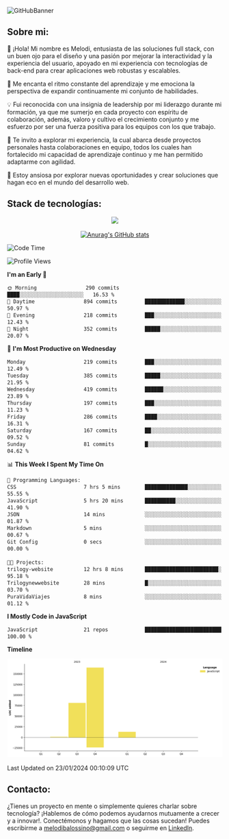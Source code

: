 ![GitHubBanner](https://github.com/MelBalossino/MelBalossino/assets/124601449/c1bfc12f-f708-4d5e-a44c-cbc714e582b2)

## Sobre mi:

🤗 ¡Hola! Mi nombre es Melodi, entusiasta de las soluciones full stack, con un buen ojo para el diseño y una pasión por mejorar la interactividad y la experiencia del usuario, apoyado en mi experiencia con tecnologías de back-end para crear aplicaciones web robustas y escalables.

🚀 Me encanta el ritmo constante del aprendizaje y me emociona la perspectiva de expandir continuamente mi conjunto de habilidades.

💡 Fui reconocida con una insignia de leadership por mi liderazgo durante mi formación, ya que me sumerjo en cada proyecto con espíritu de colaboración, además, valoro y cultivo el crecimiento conjunto y me esfuerzo por ser una fuerza positiva para los equipos con los que trabajo.

💼 Te invito a explorar mi experiencia, la cual abarca desde proyectos personales hasta colaboraciones en equipo, todos los cuales han fortalecido mi capacidad de aprendizaje continuo y me han permitido adaptarme con agilidad.

🤗 Estoy ansiosa por explorar nuevas oportunidades y crear soluciones que hagan eco en el mundo del desarrollo web. 

## Stack de tecnologías:
<p align="center">
  <a href="https://skillicons.dev">
    <img src="https://skillicons.dev/icons?i=js,html,css,react,vite,webpack,redux,nodejs,express,postgres,sequelize,git,github,vscode,figma,materialui,tailwind" />
  </a>
</p>

<div align="center">
  
[![Anurag's GitHub stats](https://github-readme-stats.vercel.app/api?username=melbalossino&count_private=true&show_icons=true&theme=onedark)](https://github.com/anuraghazra/github-readme-stats)
</div>

<!--START_SECTION:waka-->
![Code Time](http://img.shields.io/badge/Code%20Time-73%20hrs%203%20mins-blue)

![Profile Views](http://img.shields.io/badge/Profile%20Views-45-blue)

**I'm an Early 🐤** 

```text
🌞 Morning                290 commits         ████░░░░░░░░░░░░░░░░░░░░░   16.53 % 
🌆 Daytime                894 commits         █████████████░░░░░░░░░░░░   50.97 % 
🌃 Evening                218 commits         ███░░░░░░░░░░░░░░░░░░░░░░   12.43 % 
🌙 Night                  352 commits         █████░░░░░░░░░░░░░░░░░░░░   20.07 % 
```
📅 **I'm Most Productive on Wednesday** 

```text
Monday                   219 commits         ███░░░░░░░░░░░░░░░░░░░░░░   12.49 % 
Tuesday                  385 commits         █████░░░░░░░░░░░░░░░░░░░░   21.95 % 
Wednesday                419 commits         ██████░░░░░░░░░░░░░░░░░░░   23.89 % 
Thursday                 197 commits         ███░░░░░░░░░░░░░░░░░░░░░░   11.23 % 
Friday                   286 commits         ████░░░░░░░░░░░░░░░░░░░░░   16.31 % 
Saturday                 167 commits         ██░░░░░░░░░░░░░░░░░░░░░░░   09.52 % 
Sunday                   81 commits          █░░░░░░░░░░░░░░░░░░░░░░░░   04.62 % 
```


📊 **This Week I Spent My Time On** 

```text
💬 Programming Languages: 
CSS                      7 hrs 5 mins        ██████████████░░░░░░░░░░░   55.55 % 
JavaScript               5 hrs 20 mins       ██████████░░░░░░░░░░░░░░░   41.90 % 
JSON                     14 mins             ░░░░░░░░░░░░░░░░░░░░░░░░░   01.87 % 
Markdown                 5 mins              ░░░░░░░░░░░░░░░░░░░░░░░░░   00.67 % 
Git Config               0 secs              ░░░░░░░░░░░░░░░░░░░░░░░░░   00.00 % 

🐱‍💻 Projects: 
trilogy-website          12 hrs 8 mins       ████████████████████████░   95.18 % 
Trilogynewwebsite        28 mins             █░░░░░░░░░░░░░░░░░░░░░░░░   03.70 % 
PuraVidaViajes           8 mins              ░░░░░░░░░░░░░░░░░░░░░░░░░   01.12 % 
```

**I Mostly Code in JavaScript** 

```text
JavaScript               21 repos            █████████████████████████   100.00 % 
```



**Timeline**

![Lines of Code chart](https://raw.githubusercontent.com/MelBalossino/MelBalossino/main/assets/bar_graph.png)


 Last Updated on 23/01/2024 00:10:09 UTC
<!--END_SECTION:waka-->

## Contacto:
¿Tienes un proyecto en mente o simplemente quieres charlar sobre tecnología? ¡Hablemos de cómo podemos ayudarnos mutuamente a crecer y a innovar!. Conectémonos y hagamos que las cosas sucedan! Puedes escribirme a melodibalossino@gmail.com o seguirme en [LinkedIn](https://www.linkedin.com/in/melody-balossino-26745021b).


<!--
**MelBalossino/MelBalossino** is a ✨ _special_ ✨ repository because its `README.md` (this file) appears on your GitHub profile.



Here are some ideas to get you started:

- 🔭 I’m currently working on ...
- 🌱 I’m currently learning ...
- 👯 I’m looking to collaborate on ...
- 🤔 I’m looking for help with ...
- 💬 Ask me about ...
- 📫 How to reach me: ...
- 😄 Pronouns: ...
- ⚡ Fun fact: ...
-->
